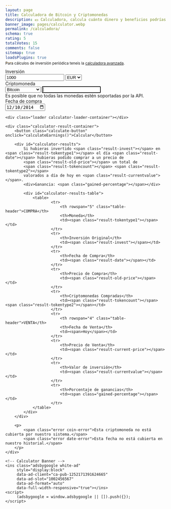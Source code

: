 ```yaml
---
layout: page
title: Calculadora de Bitcoin y Criptomonedas
description: 💵 Calculadora, calcula cuánto dinero y beneficios podrías haber ganado invirtiendo en Bitcoin y otras criptomonedas a tiempo. 💹 Simulador de ganancias de Bitcoin.
banner_image: pages/calculator.webp
permalink: /calculadora/
schema: true
rating: 5
totalVotes: 15
comments: false
sitemap: true
loadsPlugins: true
---
```


<div style="margin-bottom: 10px">
    <div style="margin-top:-25px">
        <small>Para cálculos de inversión periódica teneis la <a href="/inversion">calculadora avanzada</a>.</small>
    </div>
</div>

<div class="calculator-block">
    <div class="calculator-form-row">
        <div class="calculator-col-start">
            <label>Inversión</label>
        </div>
        <div class="calculator-col-end">
            <input id="invest-quantity" type="number" value="1000">
            <select id="invest-fiat">
                <option>EUR</option>
                <option>USD</option>
            </select>
        </div>
    </div>
    <div class="calculator-form-row">
        <div class="calculator-col-start">
            <label>Criptomoneda</label>
        </div>
        <div class="calculator-col-end">
			<select id="invest-currency" onchange="updateInputMinDate()">
				<option value="BTC"  min="2010-07-18">Bitcoin</option>
				<option value="ETH"  min="2015-08-08">Ethereum</option>
				<option value="LTC"  min="2013-09-15">Litecoin</option>
                <option value="MIOTA"  min="2017-06-14">IOTA</option>
				<option value="XMR"  min="2015-01-27">Monero</option>
				<option value="DASH" min="2014-02-04">Dash</option>
				<option value="XRP"  min="2015-01-30">Ripple</option>
				<option class="editable">Otra moneda...</option>
			</select>
            <input width="150" class="calculator-othercoins" autofocus />
        </div>
    </div>
    <div class="calculator-othercoins"><span>Es posible que no todas las monedas estén soportadas por la API.</span></div>
    <div class="calculator-form-row">
        <div class="calculator-col-start">
            <label>Fecha de compra</label>
        </div>
        <div class="calculator-col-end">
            <input id="invest-date" type="date" value="2014-12-10" min="2010-07-18">
        </div>
    </div>

    <div class="loader calculator-loader-container"></div>
    
    <div class="calculator-result-container">
        <button class="calculate-button" onclick="calculateEarnings()">Calcular</button>
        
        <div id="calculator-results">
            Si hubieras invertido <span class="result-invest"></span> en <span class="result-tokentype1"></span> el día <span class="result-date"></span> hubieras podido comprar a un precio de 
            <span class="result-old-price"></span> un total de 
            <span class="result-tokencount"></span> <span class="result-tokentype2"></span>
            valorados a día de hoy en <span class="result-currentvalue"></span>.
            <div>Ganancia: <span class="gained-percentage"></span></div>

            <div id="calculator-results-table">
                <table>
                        <tr>
                            <th rowspan="5" class="table-header">COMPRA</th>
                            <th>Moneda</th>
                            <td><span class="result-tokentype1"></span></td>
                        </tr>
                        <tr>
                            <th>Inversión Original</th>
                            <td><span class="result-invest"></span></td>
                        </tr>
                        <tr>
                            <th>Fecha de Compra</th>
                            <td><span class="result-date"></span></td>
                        </tr>
                        <tr>
                            <th>Precio de Compra</th>
                            <td><span class="result-old-price"></span></td>
                        </tr>
                        <tr>
                            <th>Criptomonedas Compradas</th>
                            <td><span class="result-tokencount"></span> <span class="result-tokentype2"></span></td>
                        </tr>
                        <tr>
                            <th rowspan="4" class="table-header">VENTA</th>
                            <th>Fecha de Venta</th>
                            <td><span>Hoy</span></td>
                        </tr>
                        <tr>
                            <th>Precio de Venta</th>
                            <td><span class="result-current-price"></span></td>
                        </tr>
                        <tr>
                            <th>Valor de inversión</th>
                            <td><span class="result-currentvalue"></span></td>
                        </tr>
                        <tr>
                            <th>Porcentaje de ganancias</th>
                            <td><span class="gained-percentage"></span></td>
                        </tr>
                </table>
            </div>
        </div>

        <p>
            <span class="error coin-error">Esta criptomoneda no está cubierta por nuestro sistema.</span>
            <span class="error date-error">Esta fecha no está cubierta en nuestro historial.</span>
        </p>
    </div>

    <!-- Calculator Banner -->
    <ins class="adsbygoogle white-ad"
         style="display:block"
         data-ad-client="ca-pub-1252171391624665"
         data-ad-slot="1002456567"
         data-ad-format="auto"
         data-full-width-responsive="true"></ins>
    <script>
         (adsbygoogle = window.adsbygoogle || []).push({});
    </script>
</div>

<script defer src="{{ site.baseurl }}/js/plugins.js?{{site.time | date: '%s%N'}}"></script>
<script defer src="{{ site.baseurl }}/js/calculator-common.js?{{site.time | date: '%s%N'}}"></script>
<script defer src="{{ site.baseurl }}/js/calculator.js?{{site.time | date: '%s%N'}}"></script>
